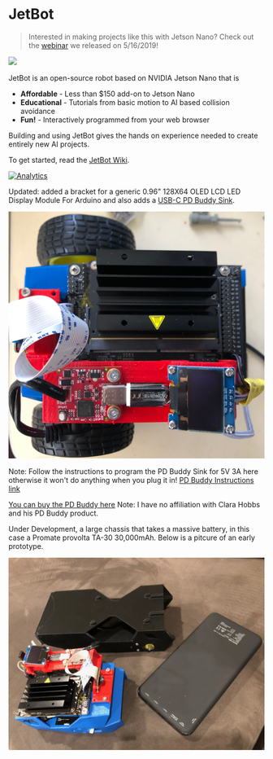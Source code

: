 # JetBot

<!--[<img src="https://img.shields.io/discord/553852754058280961.svg">](https://discord.gg/Ady6NtF) -->

> Interested in making projects like this with Jetson Nano?  Check out the [webinar](https://info.nvidia.com/ai-for-makers-learn-with-jetbot-reg-page.html?nvid=nv-int-84114) we released on 5/16/2019!  

<img src="../..//wiki/images/jetson-jetbot-illustration_1600x1260.png" height="256">

JetBot is an open-source robot based on NVIDIA Jetson Nano that is

* **Affordable** - Less than $150 add-on to Jetson Nano
* **Educational** - Tutorials from basic motion to AI based collision avoidance
* **Fun!** - Interactively programmed from your web browser

Building and using JetBot gives the hands on experience needed to create entirely new AI projects.

To get started, read the [JetBot Wiki](https://github.com/NVIDIA-AI-IOT/jetbot/wiki).


[![Analytics](https://ga-beacon.appspot.com/UA-135919510-1/jetbot/README?pixel)](https://github.com/igrigorik/ga-beacon)

Updated: added a bracket for a generic 0.96" 128X64 OLED LCD LED Display Module For Arduino and also adds a [USB-C PD Buddy Sink](https://hackaday.io/project/20424-pd-buddy-sink).

<img src="images/LCD_bracket.jpg"> 

Note: Follow the instructions to program the PD Buddy Sink for 5V 3A here otherwise it won't do anything when you plug it in! [PD Buddy Instructions link](https://git.clarahobbs.com/pd-buddy/pd-buddy-firmware/src/branch/1.2/docs/console_config.md)

[You can buy the PD Buddy here](https://www.tindie.com/products/clarahobbs/pd-buddy-sink/) Note: I have no affiliation with Clara Hobbs and his PD Buddy product.

Under Development, a large chassis that takes a massive battery, in this case a Promate provolta TA-30 30,000mAh. Below is a pitcure of an early prototype.

<img src="images/standard and large chassis.jpg">
